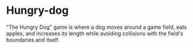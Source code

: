 # Hungry-dog
"The Hungry Dog" game is where a dog moves around a game field, eats apples, and increases its length while avoiding collisions with the field's boundaries and itself.
